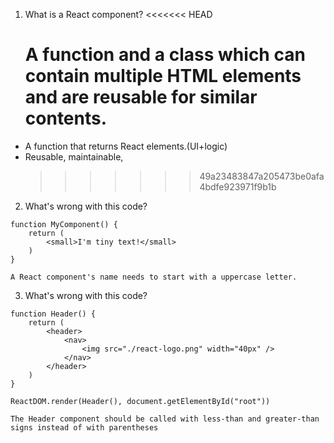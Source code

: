 1. What is a React component?
   <<<<<<< HEAD

   # A function and a class which can contain multiple HTML elements and are reusable for similar contents.

- A function that returns React elements.(UI+logic)
- Reusable, maintainable,
  > > > > > > > 49a23483847a205473be0afa4bdfe923971f9b1b

2. What's wrong with this code?

```
function MyComponent() {
    return (
        <small>I'm tiny text!</small>
    )
}
```

    A React component's name needs to start with a uppercase letter.

3. What's wrong with this code?

```
function Header() {
    return (
        <header>
            <nav>
                <img src="./react-logo.png" width="40px" />
            </nav>
        </header>
    )
}

ReactDOM.render(Header(), document.getElementById("root"))
```

    The Header component should be called with less-than and greater-than signs instead of with parentheses
